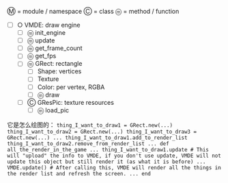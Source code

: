 Ⓜ = module / namespace
Ⓒ = class
ⓜ = method / function

 - [ ] ○ VMDE: draw engine
     - [ ] ⓜ init_engine
     - [ ] ⓜ update
     - [ ] ⓜ get_frame_count
     - [ ] ⓜ get_fps
     - [ ] ⓜ GRect: rectangle
         - [ ] Shape: vertices
         - [ ] Texture
         - [ ] Color: per vertex, RGBA
         - [ ] ⓜ draw
     - [ ] Ⓒ GResPic: texture resources
         - [ ] ⓜ load_pic

它是怎么绘图的：
`
thing_I_want_to_draw1 = GRect.new(...)
thing_I_want_to_draw2 = GRect.new(...)
thing_I_want_to_draw3 = GRect.new(...)
...
thing_I_want_to_draw1.add_to_render_list
thing_I_want_to_draw2.remove_from_render_list
...
def all_the_render_in_the_game
  ...
  thing_I_want_to_draw1.update # This will "upload" the info to VMDE, if you don't use update, VMDE will not update this object but still render it (as what it is before)
  ...
  VMDE.update() # After calling this, VMDE will render all the things in the render list and refresh the screen.
  ...
end
`

